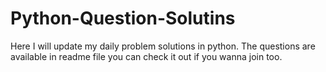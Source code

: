 # Python-Question-Solutins
Here I will update my daily problem solutions in python. The questions are available in readme file you can check it out if you wanna join too.
